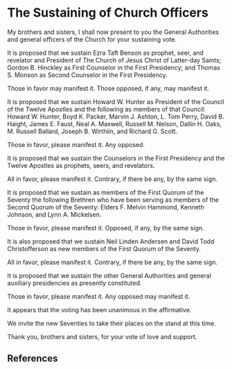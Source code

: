 # The Sustaining of Church Officers

My brothers and sisters, I shall now present to you the General Authorities
and general officers of the Church for your sustaining vote.

It is proposed that we sustain Ezra Taft Benson as prophet, seer, and
revelator and President of The Church of Jesus Christ of Latter-day Saints;
Gordon B. Hinckley as First Counselor in the First Presidency; and Thomas S.
Monson as Second Counselor in the First Presidency.

Those in favor may manifest it. Those opposed, if any, may manifest it.

It is proposed that we sustain Howard W. Hunter as President of the Council of
the Twelve Apostles and the following as members of that Council: Howard W.
Hunter, Boyd K. Packer, Marvin J. Ashton, L. Tom Perry, David B. Haight, James
E. Faust, Neal A. Maxwell, Russell M. Nelson, Dallin H. Oaks, M. Russell
Ballard, Joseph B. Wirthlin, and Richard G. Scott.

Those in favor, please manifest it. Any opposed.

It is proposed that we sustain the Counselors in the First Presidency and the
Twelve Apostles as prophets, seers, and revelators.

All in favor, please manifest it. Contrary, if there be any, by the same sign.

It is proposed that we sustain as members of the First Quorum of the Seventy
the following Brethren who have been serving as members of the Second Quorum
of the Seventy: Elders F. Melvin Hammond, Kenneth Johnson, and Lynn A.
Mickelsen.

Those in favor, please manifest it. Opposed, if any, by the same sign.

It is also proposed that we sustain Neil Linden Andersen and David Todd
Christofferson as new members of the First Quorum of the Seventy.

All in favor, please manifest it. Contrary, if there be any, by the same sign.

It is proposed that we sustain the other General Authorities and general
auxiliary presidencies as presently constituted.

Those in favor, please manifest it. Any opposed may manifest it.

It appears that the voting has been unanimous in the affirmative.

We invite the new Seventies to take their places on the stand at this time.

Thank you, brothers and sisters, for your vote of love and support.

## References

